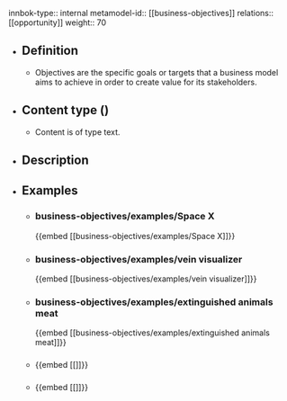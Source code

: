innbok-type:: internal
metamodel-id:: [[business-objectives]]
relations:: [[opportunity]]
weight:: 70

- ## Definition
  - Objectives are the specific goals or targets that a business model aims to achieve in order to create value for its stakeholders.
- ## Content type ()
  - Content is of type text.
  
- ## Description
- ## Examples
  - ### business-objectives/examples/Space X
    {{embed [[business-objectives/examples/Space X]]}}
  - ### business-objectives/examples/vein visualizer
    {{embed [[business-objectives/examples/vein visualizer]]}}
  - ### business-objectives/examples/extinguished animals meat
    {{embed [[business-objectives/examples/extinguished animals meat]]}}
  - ### 
    {{embed [[]]}}
  - ### 
    {{embed [[]]}}
  

